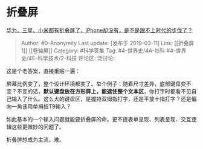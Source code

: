 # 折叠屏
[华为、三星、小米都有折叠屏了，iPhone却没有，是不是跟不上时代的步伐了？](https://www.zhihu.com/question/313943054/answer/619535935)

> Author: #0-Anonymity
> Last update: [发布于 2019-03-11]
> Link: [[折叠屏 1]] [[卷轴屏]]
> Category: #科学答集
> Tag: #4-世界史/4A-社科 #4-世界史/4E-科学技术/2-科技
> 评论区:
> 泛讨论:

这是个老答案，直接重贴一遍：

屏幕比例变了，整个设计环境都变了。举个例子：随着尺寸差异，底部键盘变不变？不变的话，**默认键盘放在方形屏上，能遮住整个文本区**，你打字时都看不见自己输入了什么。这么大的键盘区，是握持双拇指打字，还是平放十指打字？还是偏向一角该用单拇指T9输入？

如此基本的一个输入问题就能要折叠屏的命。更不提表单呈现、列表呈现、交互逻辑这些更微妙的问题了。

折叠屏想成为主流，难。
